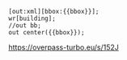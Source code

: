 ```
[out:xml][bbox:{{bbox}}];
wr[building];
//out bb;
out center({{bbox}});
```

https://overpass-turbo.eu/s/152J
